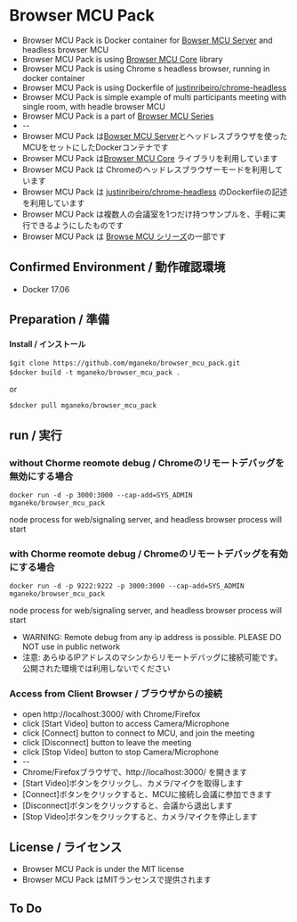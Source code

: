 # Browser MCU Pack

* Browser MCU Pack is Docker container for [Bowser MCU Server](https://github.com/mganeko/browser_mcu_server) and headless browser MCU
* Browser MCU Pack is using [Browser MCU Core](https://github.com/mganeko/browser_mcu_core) library 
* Browser MCU Pack is using Chrome s headless browser, running in docker container
* Browser MCU Pack is using Dockerfile of [justinribeiro/chrome-headless](https://hub.docker.com/r/justinribeiro/chrome-headless/)
* Browser MCU Pack is simple example of multi participants meeting with single room, with headle browser MCU
* Browser MCU Pack is a part of [Browser MCU Series](https://github.com/mganeko/browser_mcu)
* --
* Browser MCU Pack は[Bowser MCU Server](https://github.com/mganeko/browser_mcu_server)とヘッドレスブラウザを使ったMCUをセットにしたDockerコンテナです
* Browser MCU Pack は[Browser MCU Core](https://github.com/mganeko/browser_mcu_core) ライブラリを利用しています
* Browser MCU Pack は Chromeのヘッドレスブラウザーモードを利用しています
* Browser MCU Pack は [justinribeiro/chrome-headless](https://hub.docker.com/r/justinribeiro/chrome-headless/) のDockerfileの記述を利用しています
* Browser MCU Pack は複数人の会議室を1つだけ持つサンプルを、手軽に実行できるようにしたものです
* Browser MCU Pack は [Browse MCU シリーズ](https://github.com/mganeko/browser_mcu)の一部です

## Confirmed Environment / 動作確認環境

* Docker 17.06


## Preparation / 準備

#### Install / インストール

```
$git clone https://github.com/mganeko/browser_mcu_pack.git
$docker build -t mganeko/browser_mcu_pack .　
```

or 

```
$docker pull mganeko/browser_mcu_pack
```


## run / 実行

### without Chorme reomote debug  / Chromeのリモートデバッグを無効にする場合

```
docker run -d -p 3000:3000 --cap-add=SYS_ADMIN mganeko/browser_mcu_pack
```

node process for web/signaling server, and headless browser process will start


### with Chorme reomote debug  / Chromeのリモートデバッグを有効にする場合

```
docker run -d -p 9222:9222 -p 3000:3000 --cap-add=SYS_ADMIN mganeko/browser_mcu_pack
```

node process for web/signaling server, and headless browser process will start


* WARNING: Remote debug from any ip address is possible. PLEASE DO NOT use in public network
* 注意: あらゆるIPアドレスのマシンからリモートデバッグに接続可能です。公開された環境では利用しないでください


### Access from Client Browser / ブラウザからの接続

* open http://localhost:3000/ with Chrome/Firefox
* click [Start Video] button to access Camera/Microphone
* click [Connect] button to connect to MCU, and join the meeting
* click [Disconnect] button to leave the meeting
* click [Stop Video] button to stop Camera/Microphone
* --
* Chrome/Firefoxブラウザで、http://localhost:3000/ を開きます
* [Start Video]ボタンをクリックし、カメラ/マイクを取得します
* [Connect]ボタンをクリックすると、MCUに接続し会議に参加できます
* [Disconnect]ボタンをクリックすると、会議から退出します
* [Stop Video]ボタンをクリックすると、カメラ/マイクを停止します


## License / ライセンス

* Browser MCU Pack is under the MIT license
* Browser MCU Pack はMITランセンスで提供されます

## To Do
